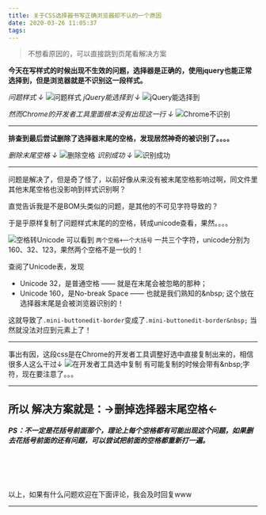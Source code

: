 ```yaml
---
title: 关于CSS选择器书写正确浏览器却不认的一个原因
date: 2020-03-26 11:05:37
tags:
---
```



>不想看原因的，可以直接跳到页尾看解决方案

**今天在写样式的时候出现不生效的问题，选择器是正确的，使用jquery也能正常选择到，但是浏览器就是不识别这一段样式。**


*问题样式 ↓*
![问题样式](https://img-blog.csdnimg.cn/20200326102440376.png)
*jQuery能选择到 ↓*
![jQuery能选择到](https://img-blog.csdnimg.cn/20200326102815730.png)

*然而Chrome的开发者工具里面根本没有出现这一行 ↓*
![Chrome不识别](https://img-blog.csdnimg.cn/20200326102544543.png?x-oss-process=image/watermark,type_ZmFuZ3poZW5naGVpdGk,shadow_10,text_aHR0cHM6Ly9ibG9nLmNzZG4ubmV0L3NpbmF0XzM0OTMwNjQw,size_16,color_FFFFFF,t_70)

------------------
<!-- more -->
**排查到最后尝试删除了选择器末尾的空格，发现居然神奇的被识别了。。。。**



*删除末尾空格 ↓*
![删除空格](https://img-blog.csdnimg.cn/20200326103031581.png)
*识别成功 ↓*
![识别成功](https://img-blog.csdnimg.cn/20200326103217265.png?x-oss-process=image/watermark,type_ZmFuZ3poZW5naGVpdGk,shadow_10,text_aHR0cHM6Ly9ibG9nLmNzZG4ubmV0L3NpbmF0XzM0OTMwNjQw,size_16,color_FFFFFF,t_70)

----------------
问题是解决了，但是奇了怪了，以前好像从来没有被末尾空格影响过啊，同文件里其他末尾空格也没影响到样式识别啊？

直觉告诉我是不是BOM头类似的问题，是其他的不可见字符导致的？

于是乎原样复制了问题样式末尾的的空格，转成unicode查看，果然。。。。

![空格转Unicode](https://img-blog.csdnimg.cn/20200326105101412.png)
可以看到 `两个空格+一个大括号` 一共三个字符，unicode分别为 160、32、123，果然两个空格不是一伙的！

查阅了Unicode表，发现
- Unicode 32，是普通空格 —— 就是在末尾会被忽略的那种；
- Unicode 160，是No-break Space —— 也就是我们熟知的&amp;nbsp; 这个放在选择器末尾是会被浏览器识别的！

这就导致了`.mini-buttonedit-border`变成了`.mini-buttonedit-border&nbsp;` 当然就没法对应到元素上了！

---
事出有因，这段css是在Chrome的开发者工具调整好选中直接复制出来的，相信很多人这么干过↓
![在开发者工具选中复制](https://img-blog.csdnimg.cn/20200326105853418.png)
有可能复制的时候会带有&amp;nbsp;字符，现在要注意了。。。

---


## 所以 解决方案就是：→删掉选择器末尾空格←
##### PS：不一定是花括号前面那个，理论上每个空格都有可能出现这个问题，如果删去花括号前面的还有问题，可以尝试把前面的空格都重新打一遍。

<br><br><br>


以上，如果有什么问题欢迎在下面评论，我会及时回复www

----
